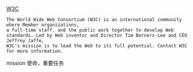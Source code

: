 [W3C](https://www.w3.org/Consortium/)

```
The World Wide Web Consortium (W3C) is an international community where Member organizations, 
a full-time staff, and the public work together to develop Web standards. Led by Web inventor and Director Tim Berners-Lee and CEO Jeffrey Jaffe, 
W3C's mission is to lead the Web to its full potential. Contact W3C for more information.
```
mission 使命，重要任务